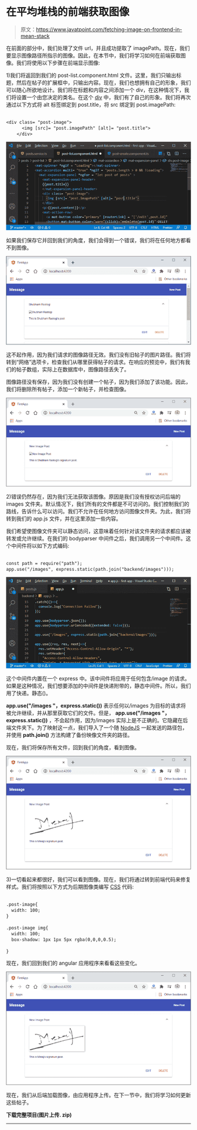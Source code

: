 # 在平均堆栈的前端获取图像

> 原文：<https://www.javatpoint.com/fetching-image-on-frontend-in-mean-stack>

在前面的部分中，我们处理了文件 url，并且成功提取了 imagePath。现在，我们要显示图像路径所指示的图像。因此，在本节中，我们将学习如何在前端获取图像。我们将使用以下步骤在前端显示图像:

1)我们将返回到我们的 post-list.component.html 文件。这里，我们只输出标题，然后在帖子的扩展框中，只输出内容。现在，我们也想拥有自己的形象，我们可以随心所欲地设计。我们将在标题和内容之间添加一个 div，在这种情况下，我们将设置一个由您决定的类名。在这个 [div](https://www.javatpoint.com/html-div-tag) 中，我们有了自己的形象。我们将再次通过以下方式将 alt 标签绑定到 post.title，将 src 绑定到 post.imagePath:

```

<div class= "post-image">
      <img [src]= "post.imagePath" [alt]= "post.title">
    </div>

```

![Fetching Image on the Frontend in MEAN Stack](img/0b9349da99349a99bc13e54f88519049.png)

如果我们保存它并回到我们的角度，我们会得到一个错误，我们将在任何地方都看不到图像。

![Fetching Image on the Frontend in MEAN Stack](img/2a2da1c52d885bebf06acdcdbb7b219e.png)

这不起作用，因为我们请求的图像路径无效。我们没有旧帖子的图片路径。我们将转到“网络”选项卡，检查我们从哪里获得帖子的请求。在响应的预览中，我们有我们的帖子数组，实际上在数据库中，图像路径丢失了。

图像路径没有保存，因为我们没有创建一个帖子，因为我们添加了该功能。因此，我们将删除所有帖子，添加一个新帖子，并检查图像。

![Fetching Image on the Frontend in MEAN Stack](img/0e4070ce2d3fdb02a0be3228f4cf8443.png)

2)错误仍然存在，因为我们无法获取该图像。原因是我们没有授权访问后端的 images 文件夹。默认情况下，我们所有的文件都是不可访问的。我们控制我们的路线，告诉什么可以访问。我们不允许在任何地方访问图像文件夹。为此，我们将转到我们的 app.js 文件，并在这里添加一些内容。

我们希望使图像文件夹可以静态访问，这意味着任何针对该文件夹的请求都应该被转发或允许继续。在我们的 bodyparser 中间件之后，我们调用另一个中间件。这个中间件将以如下方式编码:

```

const path = require("path");
app.use("/images", express.static(path.join("backend/images")));

```

![Fetching Image on the Frontend in MEAN Stack](img/d80a78372375dc25001829054bcbfafa.png)

这个中间件内置在一个 express 中。该中间件将应用于任何包含/image 的请求。如果是这种情况，我们想要添加的中间件是快递附带的，静态中间件。所以，我们用了快递。静态()。

**app.use("/images "，express.static())** 表示任何以/images 为目标的请求将被允许继续，并从那里获取它们的文件。但是， **app.use("/images "，express.static())** ，不会起作用，因为/images 实际上是不正确的。它隐藏在后端文件夹下。为了映射这一点，我们导入了一个随 [NodeJS](https://www.javatpoint.com/nodejs-tutorial) 一起发送的路径包，并使用 **path.join()** 方法构建了备份映像文件夹的路径。

现在，我们将保存所有文件，回到我们的角度，看到图像。

![Fetching Image on the Frontend in MEAN Stack](img/a0e33d2cfda6e53e237384e8cfb5e339.png)

3)一切看起来都很好，我们可以看到图像。现在，我们将通过转到前端代码来修复样式。我们将按照以下方式为后期图像类编写 [CSS](https://www.javatpoint.com/css-tutorial) 代码:

```

.post-image{
  width: 100;
}

.post-image img{
  width: 100;
  box-shadow: 1px 1px 5px rgba(0,0,0,0.5);

}

```

现在，我们回到我们的 angular 应用程序来看看这些变化。

![Fetching Image on the Frontend in MEAN Stack](img/546326c3ee83b033c05b51120c817999.png)

现在，我们从后端加载图像，由应用程序上传。在下一节中，我们将学习如何更新这些帖子。

**下载完整项目(图片上传. zip)**

* * *